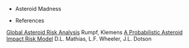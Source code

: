 * Asteroid Madness

* References

[Global Asteroid Risk Analysis](https://eprints.soton.ac.uk/386014/1/Rumpf_Global_Asteroid_Risk_Analysis.pdf) Rumpf, Klemens
[A Probabilistic Asteroid Impact Risk Model](https://ntrs.nasa.gov/api/citations/20160013841/downloads/20160013841.pdf) D.L. Mathias, L.F. Wheeler, J.L. Dotson
